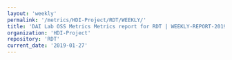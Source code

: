 ```yaml
---
layout: 'weekly'
permalink: '/metrics/HDI-Project/RDT/WEEKLY/'
title: 'DAI Lab OSS Metrics Metrics report for RDT | WEEKLY-REPORT-2019-01-27'
organization: 'HDI-Project'
repository: 'RDT'
current_date: '2019-01-27'
---
```


